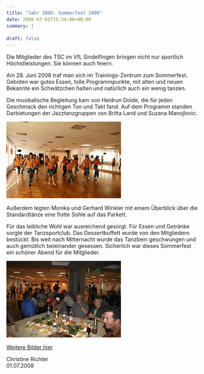 ```yaml
---
title: "Jahr 2008: Sommerfest 2008"
date: 2008-07-01T15:54:00+00:00
summary: |
    
draft: false
---
```


Die Mitglieder des TSC im VfL Sindelfingen bringen nicht nur sportlich Höchstleistungen. Sie können auch feiern.

Am 28. Juni 2008 traf man sich im Trainings-Zentrum zum Sommerfest. Geboten war gutes Essen, tolle Programmpunkte, mit alten und neuen Bekannte ein Schwätzchen halten und natürlich auch ein wenig tanzen.

Die musikalische Begleitung kam von Heidrun Dolde, die für jeden Geschmack den richtigen Ton und Takt fand. Auf dem Programm standen Darbietungen der Jazztanzgruppen von Britta Land und Suzana Manojlovic.

![Jazztanz](08Fest01.jpg)

Außerdem legten Monika und Gerhard Winkler mit einem Überblick über die Standardtänze eine flotte Sohle auf das Parkett.

Für das leibliche Wohl war ausreichend gesorgt. Für Essen und Getränke sorgte der Tanzsportclub. Das Dessertbuffett wurde von den Mitgliedern bestückt. Bis weit nach Mitternacht wurde das Tanzbein geschwungen und auch gemütlich beieinander gesessen. Sicherlich war dieses Sommerfest ein schöner Abend für die Mitglieder.

![Jazztanz](08Fest02.jpg)

[Weitere Bilder hier](sommerfest-2008.html)

Christine Richter  
 01.07.2008


